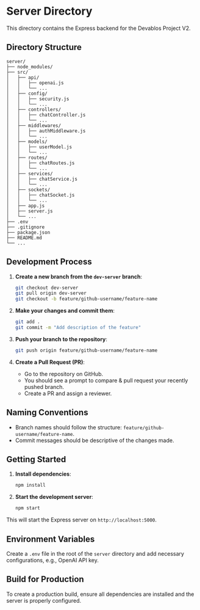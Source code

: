 # Server Directory

This directory contains the Express backend for the Devablos Project V2.

## Directory Structure

```plaintext
server/
├── node_modules/
├── src/
│   ├── api/
│   │   ├── openai.js
│   │   └── ...
│   ├── config/
│   │   ├── security.js
│   │   └── ...
│   ├── controllers/
│   │   ├── chatController.js
│   │   └── ...
│   ├── middlewares/
│   │   ├── authMiddleware.js
│   │   └── ...
│   ├── models/
│   │   ├── userModel.js
│   │   └── ...
│   ├── routes/
│   │   ├── chatRoutes.js
│   │   └── ...
│   ├── services/
│   │   ├── chatService.js
│   │   └── ...
│   ├── sockets/
│   │   ├── chatSocket.js
│   │   └── ...
│   ├── app.js
│   ├── server.js
│   └── ...
├── .env
├── .gitignore
├── package.json
├── README.md
└── ...
```

## Development Process

1. **Create a new branch from the `dev-server` branch**:
    ```bash
    git checkout dev-server
    git pull origin dev-server
    git checkout -b feature/github-username/feature-name
    ```

2. **Make your changes and commit them**:
    ```bash
    git add .
    git commit -m "Add description of the feature"
    ```

3. **Push your branch to the repository**:
    ```bash
    git push origin feature/github-username/feature-name
    ```

4. **Create a Pull Request (PR)**:
    - Go to the repository on GitHub.
    - You should see a prompt to compare & pull request your recently pushed branch.
    - Create a PR and assign a reviewer.

## Naming Conventions

- Branch names should follow the structure: `feature/github-username/feature-name`.
- Commit messages should be descriptive of the changes made.

## Getting Started

1. **Install dependencies**:
    ```bash
    npm install
    ```

2. **Start the development server**:
    ```bash
    npm start
    ```

This will start the Express server on `http://localhost:5000`.

## Environment Variables

Create a `.env` file in the root of the `server` directory and add necessary configurations, e.g., OpenAI API key.

## Build for Production

To create a production build, ensure all dependencies are installed and the server is properly configured.
